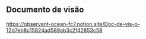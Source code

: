 ## Documento de visão

https://observant-ocean-fc7.notion.site/Doc-de-vis-o-12d7eb8c15824ad589ab3c2f42853c58